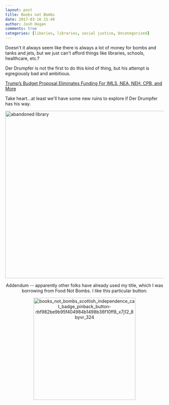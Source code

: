 ```yaml
---
layout: post
title: Books not Bombs
date: 2017-03-16 15:49
author: Josh Hogan
comments: true
categories: [libaries, libraries, social justice, Uncategorized]
---
```

Doesn't it always seem like there is always a lot of money for bombs and tanks and jets, but we just can't afford things like libraries, schools, healthcare, etc.?

Der Drumpfer is not the first to do this kind of thing, but his attempt is egregiously bad and ambitious.

<a href="http://www.infodocket.com/2017/03/16/trumps-federal-budget-proposal-eliminates-funding-for-imls-nea-neh-cpb-and-more/" target="_blank">Trump’s Budget Proposal Eliminates Funding For IMLS, NEA, NEH, CPB, and More</a>

Take heart...at least we'll have some new ruins to explore if Der Drumpfer has his way.

<img class="alignnone size-full wp-image-247" src="https://joshuadavidhogan.files.wordpress.com/2017/03/abandoned-library.jpg" alt="abandoned library" width="720" height="531" />
<p style="text-align:center;">Addendum -- apparently other folks have already used my title, which I was borrowing from Food Not Bombs. I like this particular button:</p>
<p style="text-align:center;"><img class="alignnone size-full wp-image-255" src="https://joshuadavidhogan.files.wordpress.com/2017/03/books_not_bombs_scottish_independence_cat_badge_pinback_button-rbf982be9b95f404984b1498b36f10ff8_x7j12_8byvr_324.jpg" alt="books_not_bombs_scottish_independence_cat_badge_pinback_button-rbf982be9b95f404984b1498b36f10ff8_x7j12_8byvr_324" width="324" height="324" /></p>

